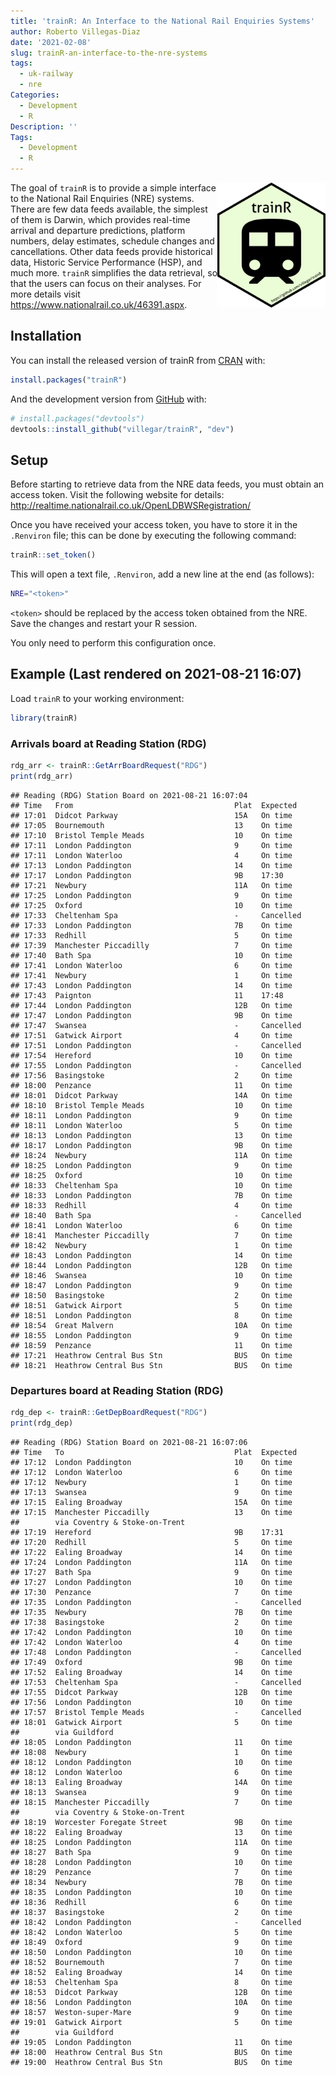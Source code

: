 ```yaml
---
title: 'trainR: An Interface to the National Rail Enquiries Systems'
author: Roberto Villegas-Diaz
date: '2021-02-08'
slug: trainR-an-interface-to-the-nre-systems
tags:
  - uk-railway
  - nre
Categories:
  - Development
  - R
Description: ''
Tags:
  - Development
  - R
---
```


<img src="https://raw.githubusercontent.com/villegar/trainR/main/inst/images/logo.png" alt="logo" align="right" height=200px/>

The goal of `trainR` is to provide a simple interface to the 
National Rail Enquiries (NRE) systems. There are few data feeds 
available, the simplest of them is Darwin, which provides real-time 
arrival and departure predictions, platform numbers, delay estimates, 
schedule changes and cancellations. Other data feeds provide historical 
data, Historic Service Performance (HSP), and much more. `trainR` 
simplifies the data retrieval, so that the users can focus on their 
analyses. For more details visit 
https://www.nationalrail.co.uk/46391.aspx.

## Installation

You can install the released version of trainR from [CRAN](https://CRAN.R-project.org) with:

``` r
install.packages("trainR")
```

And the development version from [GitHub](https://github.com/) with:

``` r
# install.packages("devtools")
devtools::install_github("villegar/trainR", "dev")
```

## Setup
Before starting to retrieve data from the NRE data feeds, you must obtain an access token. 
Visit the following website for details: http://realtime.nationalrail.co.uk/OpenLDBWSRegistration/

Once you have received your access token, you have to store it in the `.Renviron` file; this can be 
done by executing the following command:


```r
trainR::set_token()
```

This will open a text file, `.Renviron`, add a new line at the end (as follows):

```bash
NRE="<token>"
```

`<token>` should be replaced by the access token obtained from the NRE. Save the changes and restart 
your R session.

You only need to perform this configuration once.

## Example (Last rendered on 2021-08-21 16:07)

Load `trainR` to your working environment:

```r
library(trainR)
```

### Arrivals board at Reading Station (RDG)


```r
rdg_arr <- trainR::GetArrBoardRequest("RDG")
print(rdg_arr)
```

```
## Reading (RDG) Station Board on 2021-08-21 16:07:04
## Time   From                                    Plat  Expected
## 17:01  Didcot Parkway                          15A   On time
## 17:05  Bournemouth                             13    On time
## 17:10  Bristol Temple Meads                    10    On time
## 17:11  London Paddington                       9     On time
## 17:11  London Waterloo                         4     On time
## 17:13  London Paddington                       14    On time
## 17:17  London Paddington                       9B    17:30
## 17:21  Newbury                                 11A   On time
## 17:25  London Paddington                       9     On time
## 17:25  Oxford                                  10    On time
## 17:33  Cheltenham Spa                          -     Cancelled
## 17:33  London Paddington                       7B    On time
## 17:33  Redhill                                 5     On time
## 17:39  Manchester Piccadilly                   7     On time
## 17:40  Bath Spa                                10    On time
## 17:41  London Waterloo                         6     On time
## 17:41  Newbury                                 1     On time
## 17:43  London Paddington                       14    On time
## 17:43  Paignton                                11    17:48
## 17:44  London Paddington                       12B   On time
## 17:47  London Paddington                       9B    On time
## 17:47  Swansea                                 -     Cancelled
## 17:51  Gatwick Airport                         4     On time
## 17:51  London Paddington                       -     Cancelled
## 17:54  Hereford                                10    On time
## 17:55  London Paddington                       -     Cancelled
## 17:56  Basingstoke                             2     On time
## 18:00  Penzance                                11    On time
## 18:01  Didcot Parkway                          14A   On time
## 18:10  Bristol Temple Meads                    10    On time
## 18:11  London Paddington                       9     On time
## 18:11  London Waterloo                         5     On time
## 18:13  London Paddington                       13    On time
## 18:17  London Paddington                       9B    On time
## 18:24  Newbury                                 11A   On time
## 18:25  London Paddington                       9     On time
## 18:25  Oxford                                  10    On time
## 18:33  Cheltenham Spa                          10    On time
## 18:33  London Paddington                       7B    On time
## 18:33  Redhill                                 4     On time
## 18:40  Bath Spa                                -     Cancelled
## 18:41  London Waterloo                         6     On time
## 18:41  Manchester Piccadilly                   7     On time
## 18:42  Newbury                                 1     On time
## 18:43  London Paddington                       14    On time
## 18:44  London Paddington                       12B   On time
## 18:46  Swansea                                 10    On time
## 18:47  London Paddington                       9     On time
## 18:50  Basingstoke                             2     On time
## 18:51  Gatwick Airport                         5     On time
## 18:51  London Paddington                       8     On time
## 18:54  Great Malvern                           10A   On time
## 18:55  London Paddington                       9     On time
## 18:59  Penzance                                11    On time
## 17:21  Heathrow Central Bus Stn                BUS   On time
## 18:21  Heathrow Central Bus Stn                BUS   On time
```

### Departures board at Reading Station (RDG)


```r
rdg_dep <- trainR::GetDepBoardRequest("RDG")
print(rdg_dep)
```

```
## Reading (RDG) Station Board on 2021-08-21 16:07:06
## Time   To                                      Plat  Expected
## 17:12  London Paddington                       10    On time
## 17:12  London Waterloo                         6     On time
## 17:12  Newbury                                 1     On time
## 17:13  Swansea                                 9     On time
## 17:15  Ealing Broadway                         15A   On time
## 17:15  Manchester Piccadilly                   13    On time
##        via Coventry & Stoke-on-Trent           
## 17:19  Hereford                                9B    17:31
## 17:20  Redhill                                 5     On time
## 17:22  Ealing Broadway                         14    On time
## 17:24  London Paddington                       11A   On time
## 17:27  Bath Spa                                9     On time
## 17:27  London Paddington                       10    On time
## 17:30  Penzance                                7     On time
## 17:35  London Paddington                       -     Cancelled
## 17:35  Newbury                                 7B    On time
## 17:38  Basingstoke                             2     On time
## 17:42  London Paddington                       10    On time
## 17:42  London Waterloo                         4     On time
## 17:48  London Paddington                       -     Cancelled
## 17:49  Oxford                                  9B    On time
## 17:52  Ealing Broadway                         14    On time
## 17:53  Cheltenham Spa                          -     Cancelled
## 17:55  Didcot Parkway                          12B   On time
## 17:56  London Paddington                       10    On time
## 17:57  Bristol Temple Meads                    -     Cancelled
## 18:01  Gatwick Airport                         5     On time
##        via Guildford                           
## 18:05  London Paddington                       11    On time
## 18:08  Newbury                                 1     On time
## 18:12  London Paddington                       10    On time
## 18:12  London Waterloo                         6     On time
## 18:13  Ealing Broadway                         14A   On time
## 18:13  Swansea                                 9     On time
## 18:15  Manchester Piccadilly                   7     On time
##        via Coventry & Stoke-on-Trent           
## 18:19  Worcester Foregate Street               9B    On time
## 18:22  Ealing Broadway                         13    On time
## 18:25  London Paddington                       11A   On time
## 18:27  Bath Spa                                9     On time
## 18:28  London Paddington                       10    On time
## 18:29  Penzance                                7     On time
## 18:34  Newbury                                 7B    On time
## 18:35  London Paddington                       10    On time
## 18:36  Redhill                                 6     On time
## 18:37  Basingstoke                             2     On time
## 18:42  London Paddington                       -     Cancelled
## 18:42  London Waterloo                         5     On time
## 18:49  Oxford                                  9     On time
## 18:50  London Paddington                       10    On time
## 18:52  Bournemouth                             7     On time
## 18:52  Ealing Broadway                         14    On time
## 18:53  Cheltenham Spa                          8     On time
## 18:53  Didcot Parkway                          12B   On time
## 18:56  London Paddington                       10A   On time
## 18:57  Weston-super-Mare                       9     On time
## 19:01  Gatwick Airport                         5     On time
##        via Guildford                           
## 19:05  London Paddington                       11    On time
## 18:00  Heathrow Central Bus Stn                BUS   On time
## 19:00  Heathrow Central Bus Stn                BUS   On time
```
